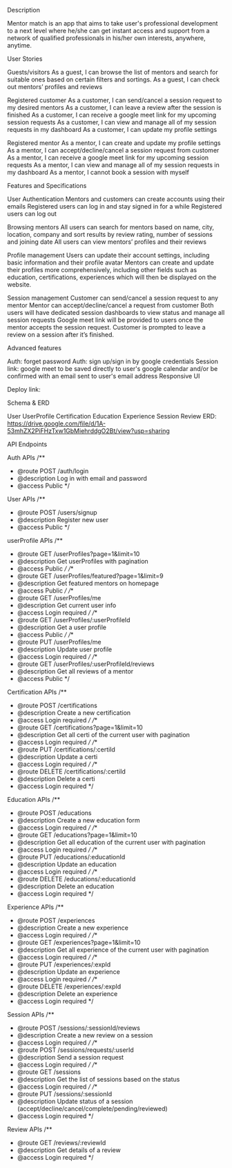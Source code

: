 Description

Mentor match is an app that aims to take user's professional development to a next level where he/she can get instant access and support from a network of qualified professionals in his/her own interests, anywhere, anytime.

User Stories

Guests/visitors 
As a guest, I can browse the list of mentors and search for suitable ones based on certain filters and sortings. 
As a guest, I can check out mentors’ profiles and reviews 

Registered customer
As a customer, I can send/cancel a session request to my desired mentors
As a customer, I can leave a review after the session is finished
As a customer, I can receive a google meet link for my upcoming session requests 
As a customer, I can view and manage all of my session requests in my dashboard
As a customer, I can update my profile settings 

Registered mentor
As a mentor, I can create and update my profile settings 
As a mentor, I can accept/decline/cancel a session request from customer
As a mentor, I can receive a google meet link for my upcoming session requests
As a mentor, I can view and manage all of my session requests in my dashboard 
As a mentor, I cannot book a session with myself 

Features and Specifications

User Authentication
Mentors and customers can create accounts using their emails
Registered users can log in and stay signed in for a while
Registered users can log out

Browsing mentors
All users can search for mentors based on name, city, location, company and sort results by review rating, number of sessions and joining date
All users can view mentors’ profiles and their reviews

Profile management
Users can update their account settings, including basic information and their profile avatar 
Mentors can create and update their  profiles more comprehensively, including other fields such as education, certifications, experiences which will then be displayed on the website. 

Session management 
Customer can send/cancel a session request to any mentor
Mentor can accept/decline/cancel a request from customer
Both users will have dedicated session dashboards to view status and manage all session requests 
Google meet link will be provided to users once the mentor accepts the session request.
Customer is prompted to leave a review on a session after it’s finished.  

Advanced features

Auth: forget password
Auth: sign up/sign in by google credentials
Session link: google meet to be saved directly to user's google calendar and/or be confirmed with an email sent to user's email address
Responsive UI

Deploy link: 

Schema & ERD

User
UserProfile
Certification
Education
Experience 
Session
Review
ERD: https://drive.google.com/file/d/1A-53mhZX2PiFHzTxw1GbMiehrddgO2Bt/view?usp=sharing

API Endpoints

Auth APIs
/**
 * @route POST /auth/login
 * @description Log in with email and password
 * @access Public
 */

User APIs
/**
 * @route POST /users/signup
 * @description Register new user
 * @access Public
 */

userProfile APIs
/**
 * @route GET /userProfiles?page=1&limit=10
 * @description Get userProfiles with pagination
 * @access Public
 */
/**
 * @route GET /userProfiles/featured?page=1&limit=9
 * @description Get featured mentors on homepage
 * @access Public
 */
/**
 * @route GET /userProfiles/me
 * @description Get current user info
 * @access Login required
 */
/**
 * @route GET /userProfiles/:userProfileId
 * @description Get a user profile
 * @access Public
 */
/**
 * @route PUT /userProfiles/me
 * @description Update user profile
 * @access Login required
 */
/**
 * @route GET /userProfiles/:userProfileId/reviews
 * @description Get all reviews of a mentor
 * @access Public
 */

Certification APIs
/**
 * @route POST /certifications
 * @description Create a new certification
 * @access Login required
 */
/**
 * @route GET /certifications?page=1&limit=10
 * @description Get all certi of the current user with pagination
 * @access Login required
 */
/**
 * @route PUT /certifications/:certiId
 * @description Update a certi
 * @access Login required
 */
/**
 * @route DELETE /certifications/:certiId
 * @description Delete a certi
 * @access Login required
 */

Education APIs
/**
 * @route POST /educations
 * @description Create a new education form
 * @access Login required
 */
/**
 * @route GET /educations?page=1&limit=10
 * @description Get all education of the current user with pagination
 * @access Login required
 */
/**
 * @route PUT /educations/:educationId
 * @description Update an education
 * @access Login required
 */
/**
 * @route DELETE /educations/:educationId
 * @description Delete an education
 * @access Login required
 */

Experience APIs
/**
 * @route POST /experiences
 * @description Create a new experience
 * @access Login required
 */
/**
 * @route GET /experiences?page=1&limit=10
 * @description Get all experience of the current user with pagination
 * @access Login required
 */
/**
 * @route PUT /experiences/:expId
 * @description Update an experience
 * @access Login required
 */
/**
 * @route DELETE /experiences/:expId
 * @description Delete an experience
 * @access Login required
 */

Session APIs
/**
 * @route POST /sessions/:sessionId/reviews
 * @description Create a new review on a session
 * @access Login required
 */
/**
 * @route POST /sessions/requests/:userId
 * @description Send a session request
 * @access Login required
 */
/**
 * @route GET /sessions
 * @description Get the list of sessions based on the status 
 * @access Login required
 */
/**
 * @route PUT /sessions/:sessionId
 * @description Update status of a session (accept/decline/cancel/complete/pending/reviewed)
 * @access Login required
 */

Review APIs
/**
 * @route GET /reviews/:reviewId
 * @description Get details of a review
 * @access Login required
 */

